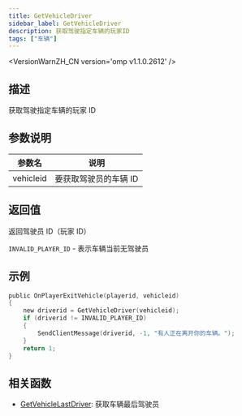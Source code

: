 ```yaml
---
title: GetVehicleDriver
sidebar_label: GetVehicleDriver
description: 获取驾驶指定车辆的玩家ID
tags: ["车辆"]
---
```


<VersionWarnZH_CN version='omp v1.1.0.2612' />

## 描述

获取驾驶指定车辆的玩家 ID

## 参数说明

| 参数名    | 说明                  |
| --------- | --------------------- |
| vehicleid | 要获取驾驶员的车辆 ID |

## 返回值

返回驾驶员 ID（玩家 ID）

`INVALID_PLAYER_ID` - 表示车辆当前无驾驶员

## 示例

```c
public OnPlayerExitVehicle(playerid, vehicleid)
{
    new driverid = GetVehicleDriver(vehicleid);
    if (driverid != INVALID_PLAYER_ID)
    {
        SendClientMessage(driverid, -1, "有人正在离开你的车辆。");
    }
    return 1;
}
```

## 相关函数

- [GetVehicleLastDriver](GetVehicleLastDriver): 获取车辆最后驾驶员
